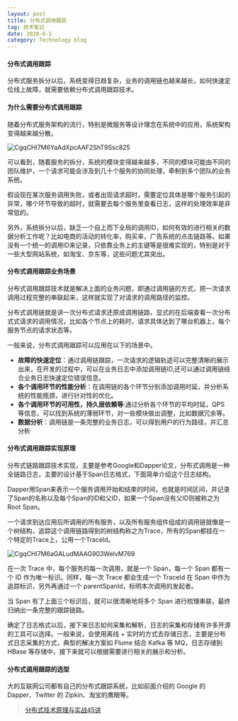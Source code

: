 ```yaml
---
layout: post
title: 分布式调用跟踪
tag: 技术笔记
date: 2020-6-1
category: Technology blog
---
```

#### 分布式调用跟踪

分布式服务拆分以后，系统变得日趋复杂，业务的调用链也越来越长，如何快速定位线上故障，就需要依赖分布式调用跟踪技术。

#### 为什么需要分布式调用跟踪

随着分布式服务架构的流行，特别是微服务等设计理念在系统中的应用，系统架构变得越来越分散。

![CgqCHl7M6YaAdXpcAAF2ShT9Ssc825](CgqCHl7M6YaAdXpcAAF2ShT9Ssc825.png)

可以看到，随着服务的拆分，系统的模块变得越来越多，不同的模块可能由不同的团队维护，一个请求可能会涉及到几十个服务的协同处理，牵制到多个团队的业务系统。

假设现在某次服务调用失败，或者出现请求超时，需要定位具体是哪个服务引起的异常，哪个环节导致的超时，就需要去每个服务里查看日志，这样的处理效率是非常低的。

另外，系统拆分以后，缺乏一个自上而下全局的调用ID，如何有效的进行相关的数据分析工作呢？比如电商的活动的转化率，购买率，广告系统的点击链路等。如果没有一个统一的调用ID来记录，只依靠业务上的主键等是很难实现的，特别是对于一些大型网站系统，如淘宝、京东等，这些问题尤其突出。

#### 分布式调用跟踪业务场景

分布式调用跟踪技术就是解决上面的业务问题，即通过调用链的方式，把一次请求调用过程完整的串联起来，这样就实现了对请求的调用路径的监控。

分布式调用链就是讲一次分布式请求还原成调用链路，显式的在后端查看一次分布式式请求的调用情况，比如各个节点上的耗时，请求具体达到了哪台机器上，每个服务节点的请求状态等。

一般来说，分布式调用跟踪可以应用在以下的场景中。

- **故障的快速定位**：通过调用链跟踪，一次请求的逻辑轨迹可以完整清晰的展示出来，在开发的过程中，可以在业务日志中添加调用链ID,还可以通过调用链结合业务日志快速定位错误信息。
- **各个调用环节的性能分析**：在调用链的各个环节分别添加调用时延，并分析系统的性能瓶颈，进行针对性的优化。
- **各个调用环节的可用性，持久层依赖等**:通过分析各个环节的平均时延，QPS等信息，可以找到系统的薄弱环节，对一些模块做出调整，比如数据冗余等。
- **数据分析**：调用链是一条完整的业务日志，可以得到用户的行为路径，并汇总分析

#### 分布式调用跟踪实现原理

分布式链路跟踪技术实现，主要是参考Google和Dapper论文，分布式调用是一种全链路日志，主要的设计基于Span日志格式，下面简单介绍这个日志结构。

Dapper用Span来表示一个服务调用开始和结束的时间，也就是时间区间，并记录了Span的名称以及每个Span的ID和父ID，如果一个Span没有父ID则被称之为Root Span。

一个请求到达应用后所调用的所有服务，以及所有服务组件组成的调用链就像是一个树结构，追踪这个调用链路得到的树结构称之为Trace，所有的Span都挂在一个特定的Trace上，公用一个TraceId。

![CgqCHl7M6aGALudMAAG903WelvM769](CgqCHl7M6aGALudMAAG903WelvM769.png)

在一次 Trace 中，每个服务的每一次调用，就是一个 Span，每一个 Span 都有一个 ID 作为唯一标识。同样，每一次 Trace 都会生成一个 TraceId 在 Span 中作为追踪标识，另外再通过一个 parentSpanId，标明本次调用的发起者。

当 Span 有了上面三个标识后，就可以很清晰地将多个 Span 进行梳理串联，最终归纳出一条完整的跟踪链路。

确定了日志格式以后，接下来日志如何采集和解析，日志的采集和存储有许多开源的工具可以选择。一般来说，会使用离线 + 实时的方式去存储日志，主要是分布式日志采集的方式，典型的解决方案如 Flume 结合 Kafka 等 MQ，日志存储到 HBase 等存储中，接下来就可以根据需要进行相关的展示和分析。

#### 分布式调用跟踪的选型

大的互联网公司都有自己的分布式跟踪系统，比如前面介绍的 Google 的 Dapper、Twitter 的 Zipkin、淘宝的鹰眼等。

> [分布式技术原理与实战45讲](https://kaiwu.lagou.com/course/courseInfo.htm?courseId=69#/detail/pc?id=1913)